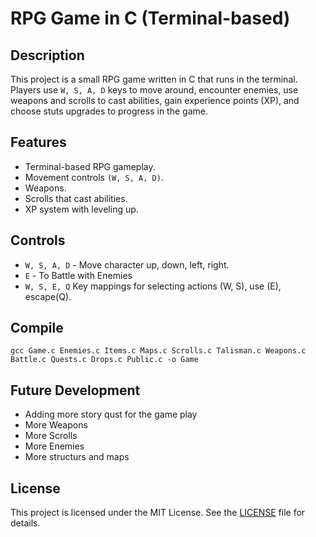# RPG Game in C (Terminal-based)

## Description
This project is a small RPG game written in C that runs in the terminal. Players use `W, S, A, D` keys to move around, encounter enemies, use weapons and scrolls to cast abilities, gain experience points (XP), and choose stuts upgrades to progress in the game.

## Features
- Terminal-based RPG gameplay.
- Movement controls `(W, S, A, D)`.
- Weapons.
- Scrolls that cast abilities.
- XP system with leveling up.

## Controls
- `W, S, A, D` - Move character up, down, left, right.
- `E` - To Battle with Enemies
- `W, S, E, Q` Key mappings for selecting actions (W, S), use (E), escape(Q).

## Compile
``` 
gcc Game.c Enemies.c Items.c Maps.c Scrolls.c Talisman.c Weapons.c Battle.c Quests.c Drops.c Public.c -o Game
```

## Future Development
- Adding more story qust for the game play
- More Weapons
- More Scrolls
- More Enemies
- More structurs and maps

## License
This project is licensed under the MIT License. See the [LICENSE](LICENSE) file for details.
